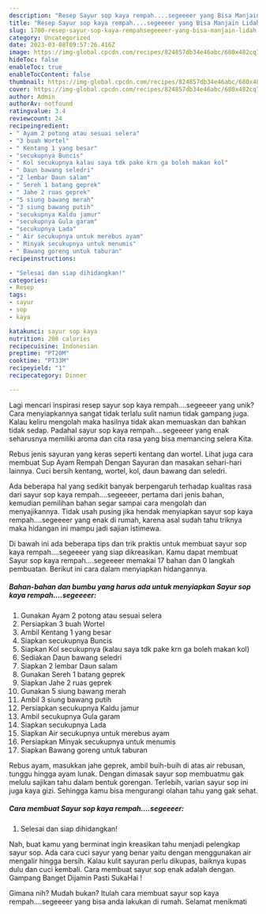 ```yaml
---
description: "Resep Sayur sop kaya rempah....segeeeer yang Bisa Manjain Lidah"
title: "Resep Sayur sop kaya rempah....segeeeer yang Bisa Manjain Lidah"
slug: 1700-resep-sayur-sop-kaya-rempahsegeeeer-yang-bisa-manjain-lidah
category: Uncategorized
date: 2023-03-08T09:57:26.416Z
image: https://img-global.cpcdn.com/recipes/824857db34e46abc/680x482cq70/sayur-sop-kaya-rempahsegeeeer-foto-resep-utama.jpg
hideToc: false
enableToc: true
enableTocContent: false
thumbnail: https://img-global.cpcdn.com/recipes/824857db34e46abc/680x482cq70/sayur-sop-kaya-rempahsegeeeer-foto-resep-utama.jpg
cover: https://img-global.cpcdn.com/recipes/824857db34e46abc/680x482cq70/sayur-sop-kaya-rempahsegeeeer-foto-resep-utama.jpg
author: Admin
authorAv: notfound
ratingvalue: 3.4
reviewcount: 24
recipeingredient:
- " Ayam 2 potong atau sesuai selera"
- "3 buah Wortel"
- " Kentang 1 yang besar"
- "secukupnya Buncis"
- " Kol secukupnya kalau saya tdk pake krn ga boleh makan kol"
- " Daun bawang seledri"
- "2 lembar Daun salam"
- " Sereh 1 batang geprek"
- " Jahe 2 ruas geprek"
- "5 siung bawang merah"
- "3 siung bawang putih"
- "secukupnya Kaldu jamur"
- "secukupnya Gula garam"
- "secukupnya Lada"
- " Air secukupnya untuk merebus ayam"
- " Minyak secukupnya untuk menumis"
- " Bawang goreng untuk taburan"
recipeinstructions:

- "Selesai dan siap dihidangkan!"
categories:
- Resep
tags:
- sayur
- sop
- kaya

katakunci: sayur sop kaya 
nutrition: 208 calories
recipecuisine: Indonesian
preptime: "PT20M"
cooktime: "PT33M"
recipeyield: "1"
recipecategory: Dinner

---
```





Lagi mencari inspirasi resep sayur sop kaya rempah....segeeeer yang unik? Cara menyiapkannya sangat tidak terlalu sulit namun tidak gampang juga. Kalau keliru mengolah maka hasilnya tidak akan memuaskan dan bahkan tidak sedap. Padahal sayur sop kaya rempah....segeeeer yang enak seharusnya memiliki aroma dan cita rasa yang bisa memancing selera Kita.





Rebus jenis sayuran yang keras seperti kentang dan wortel. Lihat juga cara membuat Sup Ayam Rempah Dengan Sayuran dan masakan sehari-hari lainnya. Cuci bersih kentang, wortel, kol, daun bawang dan seledri.

Ada beberapa hal yang sedikit banyak berpengaruh terhadap kualitas rasa dari sayur sop kaya rempah....segeeeer, pertama dari jenis bahan, kemudian pemilihan bahan segar sampai cara mengolah dan menyajikannya. Tidak usah pusing jika hendak menyiapkan sayur sop kaya rempah....segeeeer yang enak di rumah, karena asal sudah tahu triknya maka hidangan ini mampu jadi sajian istimewa.






Di bawah ini ada beberapa tips dan trik praktis untuk membuat sayur sop kaya rempah....segeeeer yang siap dikreasikan. Kamu dapat membuat Sayur sop kaya rempah....segeeeer memakai 17 bahan dan 0 langkah pembuatan. Berikut ini cara dalam menyiapkan hidangannya.

<!--inarticleads1-->

##### Bahan-bahan dan bumbu yang harus ada untuk menyiapkan Sayur sop kaya rempah....segeeeer:

1. Gunakan  Ayam 2 potong atau sesuai selera
1. Persiapkan 3 buah Wortel
1. Ambil  Kentang 1 yang besar
1. Siapkan secukupnya Buncis
1. Siapkan  Kol secukupnya (kalau saya tdk pake krn ga boleh makan kol)
1. Sediakan  Daun bawang seledri
1. Siapkan 2 lembar Daun salam
1. Gunakan  Sereh 1 batang geprek
1. Siapkan  Jahe 2 ruas geprek
1. Gunakan 5 siung bawang merah
1. Ambil 3 siung bawang putih
1. Persiapkan secukupnya Kaldu jamur
1. Ambil secukupnya Gula garam
1. Siapkan secukupnya Lada
1. Siapkan  Air secukupnya untuk merebus ayam
1. Persiapkan  Minyak secukupnya untuk menumis
1. Siapkan  Bawang goreng untuk taburan


Rebus ayam, masukkan jahe geprek, ambil buih-buih di atas air rebusan, tunggu hingga ayam lunak. Dengan dimasak sayur sop membuatmu gak melulu sajikan tahu dalam bentuk gorengan. Terlebih, varian sayur sop ini juga kaya gizi. Sehingga kamu bisa mengurangi olahan tahu yang gak sehat. 

<!--inarticleads2-->

##### Cara membuat Sayur sop kaya rempah....segeeeer:


1. Selesai dan siap dihidangkan!

Nah, buat kamu yang berminat ingin kreasikan tahu menjadi pelengkap sayur sop. Ada cara cuci sayur yang benar yaitu dengan menggunakan air mengalir hingga bersih. Kalau kulit sayuran perlu dikupas, baiknya kupas dulu dan cuci kembali. Cara membuat sayur sop enak adalah dengan. Gampang Banget Dijamin Pasti SukaHai ! 

Gimana nih? Mudah bukan? Itulah cara membuat sayur sop kaya rempah....segeeeer yang bisa anda lakukan di rumah. Selamat menikmati
